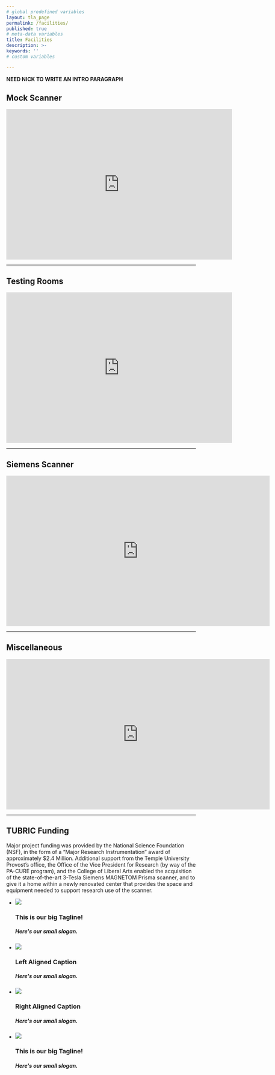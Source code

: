 ```yaml
---
# global predefined variables
layout: tla_page
permalink: /facilities/
published: true
# meta-data variables
title: Facilities
description: >-
keywords: ''
# custom variables

---
```

**NEED NICK TO WRITE AN INTRO PARAGRAPH**

## Mock Scanner
<div align="center" class="video-container"><iframe src="https://albumizr.com/a/SMJl" scrolling="no" frameborder="0" allowfullscreen width="600" height="400"></iframe></div>

___

## Testing Rooms
<div align="center" class="video-container"><iframe src="https://albumizr.com/a/2w5v" scrolling="no" frameborder="0" allowfullscreen width="600" height="400"></iframe></div>

___

## Siemens Scanner
<div align="center" class="video-container"><iframe src="https://albumizr.com/a/Va-v" scrolling="no" frameborder="0" allowfullscreen width="700" height="400"></iframe></div>

___

## Miscellaneous
<div align="center" class="video-container"><iframe src="https://albumizr.com/a/gngD" scrolling="no" frameborder="0" allowfullscreen width="700" height="400"></iframe></div>

___

## TUBRIC Funding
Major project funding was provided by the National Science Foundation (NSF), in the form of a “Major Research Instrumentation” award of approximately $2.4 Million. Additional support from the Temple University Provost’s office, the Office of the Vice President for Research (by way of the PA-CURE program), and the College of Liberal Arts enabled the acquisition of the state-of-the-art 3-Tesla Siemens MAGNETOM Prisma scanner, and to give it a home within a newly renovated center that provides the space and equipment needed to support research use of the scanner.



<div class="slider">
    <ul class="slides">
      <li>
        <img src="https://lorempixel.com/580/250/nature/1"> 
        <div class="caption center-align">
          <h3>This is our big Tagline!</h3>
          <h5 class="light grey-text text-lighten-3">Here's our small slogan.</h5>
        </div>
      </li>
      <li>
        <img src="https://lorempixel.com/580/250/nature/2"> 
        <div class="caption left-align">
          <h3>Left Aligned Caption</h3>
          <h5 class="light grey-text text-lighten-3">Here's our small slogan.</h5>
        </div>
      </li>
      <li>
        <img src="https://lorempixel.com/580/250/nature/3"> 
        <div class="caption right-align">
          <h3>Right Aligned Caption</h3>
          <h5 class="light grey-text text-lighten-3">Here's our small slogan.</h5>
        </div>
      </li>
      <li>
        <img src="https://lorempixel.com/580/250/nature/4"> 
        <div class="caption center-align">
          <h3>This is our big Tagline!</h3>
          <h5 class="light grey-text text-lighten-3">Here's our small slogan.</h5>
        </div>
      </li>
    </ul>
  </div>
  
